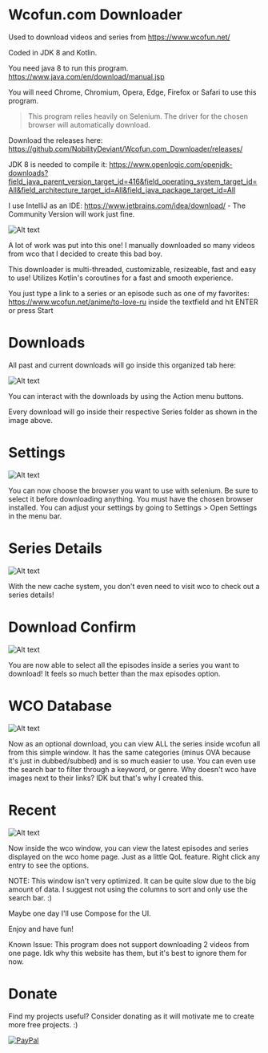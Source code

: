 # Wcofun.com Downloader

Used to download videos and series from https://www.wcofun.net/

Coded in JDK 8 and Kotlin.

You need java 8 to run this program. https://www.java.com/en/download/manual.jsp

You will need Chrome, Chromium, Opera, Edge, Firefox or Safari to use this program.

> This program relies heavily on Selenium. The driver for the chosen browser will automatically download.

Download the releases here: https://github.com/NobilityDeviant/Wcofun.com_Downloader/releases/

JDK 8 is needed to compile it: https://www.openlogic.com/openjdk-downloads?field_java_parent_version_target_id=416&field_operating_system_target_id=All&field_architecture_target_id=All&field_java_package_target_id=All

I use IntelliJ as an IDE: https://www.jetbrains.com/idea/download/ - The Community Version will work just fine.

![Alt text](images/home.png?raw=true "Home Tab")

A lot of work was put into this one!
I manually downloaded so many videos from wco that I decided to create this bad boy.

This downloader is multi-threaded, customizable, resizeable, fast and easy to use!
Utilizes Kotlin's coroutines for a fast and smooth experience.

You just type a link to a series or an episode such as one of my favorites: https://www.wcofun.net/anime/to-love-ru
inside the textfield and hit ENTER or press Start

# Downloads

All past and current downloads will go inside this organized tab here:

![Alt text](images/downloads.png?raw=true "Download Tab")

You can interact with the downloads by using the Action menu buttons.

Every download will go inside their respective Series folder as shown in the image above.

# Settings

![Alt text](images/settings.png?raw=true "Settings Window")

You can now choose the browser you want to use with selenium.
Be sure to select it before downloading anything. You must have the chosen browser installed.
You can adjust your settings by going to Settings > Open Settings in the menu bar.

# Series Details

![Alt text](images/seriesdetails.png?raw=true "Series Details WIndow")

With the new cache system, you don't even need to visit wco to check out a series details!

# Download Confirm

![Alt text](images/downloadconfirm.png?raw=true "Download Confirm Window")

You are now able to select all the episodes inside a series you want to download!
It feels so much better than the max episodes option.

# WCO Database

![Alt text](images/wco.png?raw=true "WCO Window")

Now as an optional download, you can view ALL the series inside wcofun all from this simple window.
It has the same categories (minus OVA because it's just in dubbed/subbed) and is so much easier to use.
You can even use the search bar to filter through a keyword, or genre.
Why doesn't wco have images next to their links? IDK but that's why I created this.

# Recent

![Alt text](images/recent.png?raw=true "Recent Window")

Now inside the wco window, you can view the latest episodes and series displayed on the wco home page.
Just as a little QoL feature.
Right click any entry to see the options.

NOTE: This window isn't very optimized. It can be quite slow due to the big amount of data.
I suggest not using the columns to sort and only use the search bar. :)

Maybe one day I'll use Compose for the UI.

Enjoy and have fun!

Known Issue: This program does not support downloading 2 videos from one page.
Idk why this website has them, but it's best to ignore them for now.

# Donate

Find my projects useful? Consider donating as it will motivate me to create more free projects. :)

[![PayPal](/images/blue.svg)](https://www.paypal.com/paypalme/nobilitydev)


